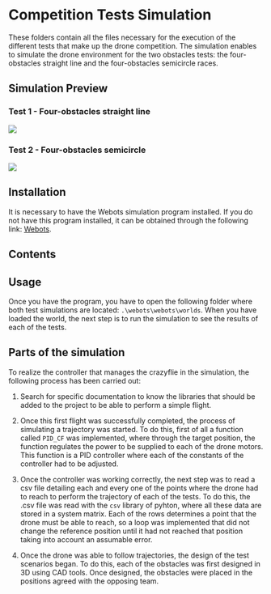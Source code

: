 # Competition Tests Simulation

These folders contain all the files necessary for the execution of the different tests that make up the drone competition. The simulation enables to simulate the drone environment for the two obstacles tests: the four-obstacles straight line and the four-obstacles semicircle races. 

## Simulation Preview
### Test 1 - Four-obstacles straight line
![](https://github.com/Ingenia-SE/Hell-ix/blob/main/img/test_1_simulation.gif)

### Test 2 - Four-obstacles semicircle
![](https://github.com/Ingenia-SE/Hell-ix/blob/main/img/test_2_simulation.gif)

## Installation
It is necessary to have the Webots simulation program installed. If you do not have this program installed, it can be obtained through the following link: [Webots](https://cyberbotics.com/).

## Contents

## Usage
Once you have the program, you have to open the following folder where both test simulations are located: ```.\webots\webots\worlds```.
When you have loaded the world, the next step is to run the simulation to see the results of each of the tests.

## Parts of the simulation
To realize the controller that manages the crazyflie in the simulation, the following process has been carried out: 

1. Search for specific documentation to know the libraries that should be added to the project to be able to perform a simple flight.

2. Once this first flight was successfully completed, the process of simulating a trajectory was started. To do this, first of all a function called ``PID_CF`` was implemented, where through the target position, the function regulates the power to be supplied to each of the drone motors. This function is a PID controller where each of the constants of the controller had to be adjusted.

3. Once the controller was working correctly, the next step was to read a csv file detailing each and every one of the points where the drone had to reach to perform the trajectory of each of the tests. To do this, the .csv file was read with the ``csv`` library of pyhton, where all these data are stored in a system matrix. Each of the rows determines a point that the drone must be able to reach, so a loop was implemented that did not change the reference position until it had not reached that position taking into account an assumable error.

4. Once the drone was able to follow trajectories, the design of the test scenarios began. To do this, each of the obstacles was first designed in 3D using CAD tools. Once designed, the obstacles were placed in the positions agreed with the opposing team. 
